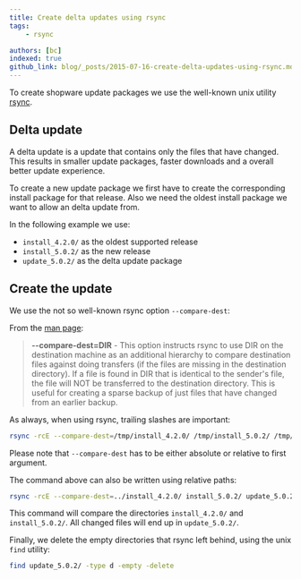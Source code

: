 ```yaml
---
title: Create delta updates using rsync
tags:
    - rsync

authors: [bc]
indexed: true
github_link: blog/_posts/2015-07-16-create-delta-updates-using-rsync.md
---
```


To create shopware update packages we use the well-known unix utility [rsync](https://rsync.samba.org/).

## Delta update

A delta update is a update that contains only the files that have changed. This results in smaller update packages, faster downloads and a overall better update experience.

To create a new update package we first have to create the corresponding install package for that release. Also we need the oldest install package we want to allow an delta update from.

In the following example we use:
- `install_4.2.0/` as the oldest supported release
- `install_5.0.2/` as the new release
- `update_5.0.2/` as the delta update package

## Create the update

We use the not so well-known rsync option `--compare-dest`:

From the [man page](http://linux.die.net/man/1/rsync):
> **--compare-dest=DIR**  - This option instructs rsync to use DIR on the destination machine as an additional hierarchy to compare destination files against doing transfers (if the files are missing in the destination directory). If a file is found in DIR that is identical to the sender's file, the file will NOT be transferred to the destination directory. This is useful for creating a sparse backup of just files that have changed from an earlier backup.

As always, when using rsync, trailing slashes are important:

```bash
rsync -rcE --compare-dest=/tmp/install_4.2.0/ /tmp/install_5.0.2/ /tmp/update_5.0.2/
```

Please note that `--compare-dest` has to be either absolute or relative to first argument.

The command above can also be written using relative paths:

```bash
rsync -rcE --compare-dest=../install_4.2.0/ install_5.0.2/ update_5.0.2/
```

This command will compare the directories `install_4.2.0/` and `install_5.0.2/`. All changed files will end up in `update_5.0.2/`.

Finally, we delete the empty directories that rsync left behind, using the unix `find` utility:

```bash
find update_5.0.2/ -type d -empty -delete
```



